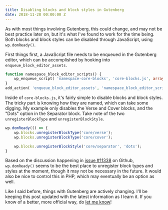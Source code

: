 ```yaml
---
title: Disabling blocks and block styles in Gutenberg
date: 2018-11-28 00:00:00 Z
---
```


As with most things involving Gutenberg, this could change, and may not be best practice later on, but it's what I've found to work for the time being. Both blocks and block styles can be disabled through JavaScript, using `wp.domReady()`.

First things first, a JavaScript file needs to be enqueued in the Gutenberg editor, which can be accomplished by hooking into `enqueue_block_editor_assets`.

```php
function namespace_block_editor_scripts() {
    wp_enqueue_script( 'namespace-core-blocks', 'core-blocks.js', array( 'wp-blocks' ), '', true );
}
add_action( 'enqueue_block_editor_assets', 'namespace_block_editor_scripts' );
```

Inside of `core-blocks.js`, it's fairly simple to disable blocks and block styles. The tricky part is knowing how they are named, which can take some digging. My example only disables the Verse and Cover blocks, and the "Dots" option in the Separator block. Take note of the two `unregisterBlockType` and `unregisterBlockStyle`.

```js
wp.domReady(() => {
    wp.blocks.unregisterBlockType('core/verse');
    wp.blocks.unregisterBlockType('core/cover');

    wp.blocks.unregisterBlockStyle('core/separator', 'dots');
}
```

Based on the discussion happening in [issue #11338](https://github.com/WordPress/gutenberg/issues/11338) on Github, `wp.domReady()` seems to be the best place to unregister block types and styles at the moment, though it may not be necessary in the future. It would also be nice to control this in PHP, which may eventually be an option as well.

Like I said before, things with Gutenberg are actively changing. I'll be keeping this post updated with the latest information as I learn it. If you know of a better, more official way, do [let me know](https://samhermes.typeform.com/to/d4C4FT)!
